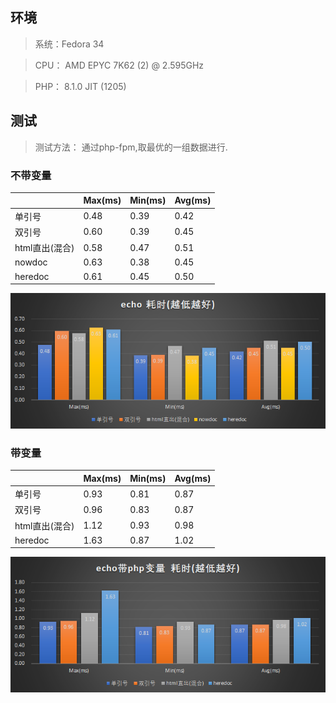 ## 环境
> 系统：Fedora 34

> CPU： AMD EPYC 7K62 (2) @ 2.595GHz 

> PHP： 8.1.0  JIT (1205)

## 测试
> 测试方法： 通过php-fpm,取最优的一组数据进行.

### 不带变量
|                | Max(ms) | Min(ms) | Avg(ms) |
| -------------- | ------- | ------- | ------- |
| 单引号         | 0.48    | 0.39    | 0.42    |
| 双引号         | 0.60    | 0.39    | 0.45    |
| html直出(混合) | 0.58    | 0.47    | 0.51    |
| nowdoc         | 0.63    | 0.38    | 0.45    |
| heredoc        | 0.61    | 0.45    | 0.50    |

![echo](https://raw.githubusercontent.com/bymoye/Benchmarks/main/php/echo/echo.png)

### 带变量
|                | Max(ms) | Min(ms) | Avg(ms) |
| -------------- | ------- | ------- | ------- |
| 单引号         | 0.93    | 0.81    | 0.87    |
| 双引号         | 0.96    | 0.83    | 0.87    |
| html直出(混合) | 1.12    | 0.93    | 0.98    |
| heredoc        | 1.63    | 0.87    | 1.02    |

![echo_var](https://raw.githubusercontent.com/bymoye/Benchmarks/main/php/echo/echo_var.png)